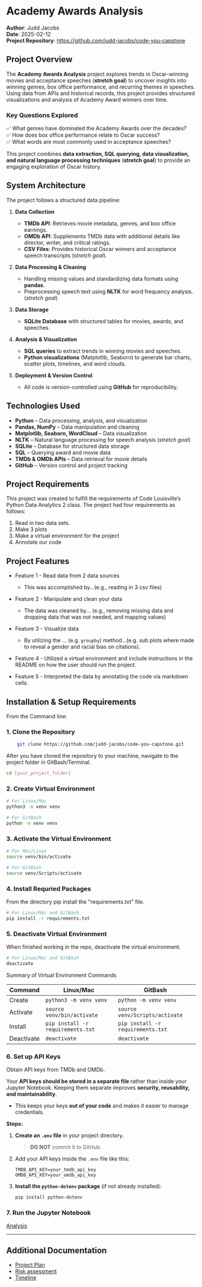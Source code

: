 # Academy Awards Analysis

**Author**: Judd Jacobs  
**Date**: 2025-02-12  
**Project Repository**: <https://github.com/judd-jacobs/code-you-capstone>

## Project Overview

The **Academy Awards Analysis** project explores trends in Oscar-winning movies and acceptance speeches (**stretch goal**) to uncover insights into winning genres, box office performance, and recurring themes in speeches. Using data from APIs and historical records, this project provides structured visualizations and analysis of Academy Award winners over time.

### Key Questions Explored

✅ What genres have dominated the Academy Awards over the decades?  
✅ How does box office performance relate to Oscar success?  
✅ What words are most commonly used in acceptance speeches?  

This project combines **data extraction, SQL querying, data visualization, and natural language processing techniques** (**stretch goal**) to provide an engaging exploration of Oscar history.

## System Architecture

The project follows a structured data pipeline:

1. **Data Collection**
   - **TMDb API**: Retrieves movie metadata, genres, and box office earnings.  
   - **OMDb API**: Supplements TMDb data with additional details like director, writer, and critical ratings.  
   - **CSV Files**: Provides historical Oscar winners and acceptance speech transcripts (*stretch goal*).  

2. **Data Processing & Cleaning**
   - Handling missing values and standardizing data formats using **pandas**.  
   - Preprocessing speech text using **NLTK** for word frequency analysis. (*stretch goal*)

3. **Data Storage**
   - **SQLite Database** with structured tables for movies, awards, and speeches.  

4. **Analysis & Visualization**
   - **SQL queries** to extract trends in winning movies and speeches.  
   - **Python visualizations** (Matplotlib, Seaborn) to generate bar charts, scatter plots, timelines, and word clouds.  

5. **Deployment & Version Control**
   - All code is version-controlled using **GitHub** for reproducibility.

## Technologies Used

- **Python** – Data processing, analysis, and visualization  
- **Pandas, NumPy** – Data manipulation and cleaning  
- **Matplotlib, Seaborn, WordCloud** – Data visualization
- **NLTK** – Natural language processing for speech analysis (*stretch goal*)
- **SQLite** – Database for structured data storage  
- **SQL** – Querying award and movie data  
- **TMDb & OMDb APIs** – Data retrieval for movie details  
- **GitHub** – Version control and project tracking

## Project Requirements

This project was created to fulfill the requirements of Code Louisville’s Python Data Analytics 2 class. The project had four requirements as follows:

1. Read in two data sets.
2. Make 3 plots
3. Make a virtual environment for the project
4. Annotate our code

## Project Features

- Feature 1 - Read data from 2 data sources
  - This was accomplished by...(e.g., reading in 3 csv files)

- Feature 2 - Manipulate and clean your data
  - The data was cleaned by... (e.g., removing missing data and dropping data that was not needed, and mapping values)

- Feature 3 - Visualize data
  - By utilizing the ... (e.g. `groupby`) method...(e.g. sub plots where made to reveal a gender and racial bias on citations).

- Feature 4 - Utilized a virtual environment and include instructions in the README on how the user should run the project.

- Feature 5 - Interpreted the data by annotating the code via markdown cells.

## Installation & Setup Requirements

From the Command line:

### 1. Clone the Repository

```bash
    git clone https://github.com/judd-jacobs/code-you-capstone.git
```

After you have cloned the repository to your machine, navigate to the project folder in GitBash/Terminal.

```bash
cd [your_project_folder]
```

### 2. Create Virtual Environment

```bash
# For Linux/Mac
python3 -m venv venv

# For GitBash
python -m venv venv
```

### 3. Activate the Virtual Environment

```bash
# For Mac/Linux
source venv/bin/activate   

# For GitBash
source venv/Scripts/activate      
```

### 4. Install Requried Packages

From the directory pip install the "requirements.txt" file.

```bash
# For Linux/Mac and GitBash
pip install -r requirements.txt
```

### 5. Deactivate Virtual Environment

When finished working in the repo, deactivate the virtual environment.

```bash
# For Linux/Mac and GitBash
deactivate
```

Summary of Virtual Environment Commands

| Command | Linux/Mac | GitBash |
| ------- | --------- | ------- |
| Create | `python3 -m venv venv` | `python -m venv venv` |
| Activate | `source venv/bin/activate` | `source venv/Scripts/activate` |
| Install | `pip install -r requirements.txt` | `pip install -r requirements.txt` |
| Deactivate | `deactivate` | `deactivate` |

### 6. Set up API Keys

Obtain API keys from TMDb and OMDb.

Your **API keys should be stored in a separate file** rather than inside your Jupyter Notebook. Keeping them separate improves **security, reusability, and maintainability**.

- This keeps your keys **out of your code** and makes it easier to manage credentials.

**Steps:**

1. **Create an `.env` file** in your project directory.

    >**DO NOT** commit it to GitHub.

2. Add your API keys inside the `.env` file like this:

    ```
    TMDB_API_KEY=your_tmdb_api_key
    OMDB_API_KEY=your_omdb_api_key
    ```

3. **Install the `python-dotenv` package** (if not already installed):

    ```bash
    pip install python-dotenv
    ```

### 7. Run the Jupyter Notebook

[Analysis](analysis.ipynb)

---

## Additional Documentation

- [Project Plan](project_plan.md)
- [Risk assessment](risk_assessment.md)
- [Timeline](timeline.md)
